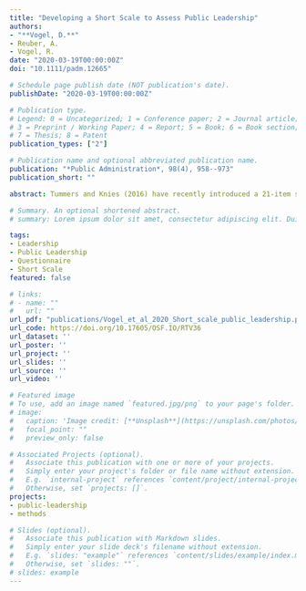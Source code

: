 ```yaml
---
title: "Developing a Short Scale to Assess Public Leadership"
authors:
- "**Vogel, D.**"
- Reuber, A.
- Vogel, R.
date: "2020-03-19T00:00:00Z"
doi: "10.1111/padm.12665"

# Schedule page publish date (NOT publication's date).
publishDate: "2020-03-19T00:00:00Z"

# Publication type.
# Legend: 0 = Uncategorized; 1 = Conference paper; 2 = Journal article;
# 3 = Preprint / Working Paper; 4 = Report; 5 = Book; 6 = Book section;
# 7 = Thesis; 8 = Patent
publication_types: ["2"]

# Publication name and optional abbreviated publication name.
publication: "*Public Administration*, 98(4), 958--973"
publication_short: ""

abstract: Tummers and Knies (2016) have recently introduced a 21-item scale for the measurement of public leadership to the burgeoning field of leadership research in public administration. However, due to restrictions in survey length and response time, scholars often face practical difficulties when adopting measurement scales of such length. In many subfields of public administration, this results in a proliferation of ad hoc measures of unknown validity, which impedes scholarly progress. The goal of the present study is to develop a short form of the public leadership scale. We build on data from a two-wave study in the German public sector and follow a step-by-step scale reduction procedure. The result is a reliable and valid 11-item scale of public leadership for utilization in public administration research. Since a short scale allows researchers to include additional measures of other constructs, it facilitates the exploration of the nomological network of public leadership.

# Summary. An optional shortened abstract.
# summary: Lorem ipsum dolor sit amet, consectetur adipiscing elit. Duis posuere tellus ac convallis placerat. Proin tincidunt magna sed ex sollicitudin condimentum.

tags:
- Leadership
- Public Leadership
- Questionnaire
- Short Scale
featured: false

# links:
# - name: ""
#   url: ""
url_pdf: "publications/Vogel_et_al_2020_Short_scale_public_leadership.pdf"
url_code: https://doi.org/10.17605/OSF.IO/RTV36
url_dataset: ''
url_poster: ''
url_project: ''
url_slides: ''
url_source: ''
url_video: ''

# Featured image
# To use, add an image named `featured.jpg/png` to your page's folder. 
# image:
#   caption: 'Image credit: [**Unsplash**](https://unsplash.com/photos/jdD8gXaTZsc)'
#   focal_point: ""
#   preview_only: false

# Associated Projects (optional).
#   Associate this publication with one or more of your projects.
#   Simply enter your project's folder or file name without extension.
#   E.g. `internal-project` references `content/project/internal-project/index.md`.
#   Otherwise, set `projects: []`.
projects:
- public-leadership
- methods

# Slides (optional).
#   Associate this publication with Markdown slides.
#   Simply enter your slide deck's filename without extension.
#   E.g. `slides: "example"` references `content/slides/example/index.md`.
#   Otherwise, set `slides: ""`.
# slides: example
---
```


